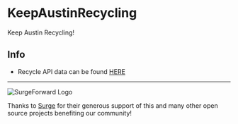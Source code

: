 # KeepAustinRecycling
Keep Austin Recycling!

## Info
* Recycle API data can be found [HERE](https://dev.socrata.com/foundry/data.austintexas.gov/hp3m-f33e)

__________

![SurgeForward Logo](https://surgeforward.com//wp-content/themes/understrap-master/images/logo.png) 

Thanks to [Surge](https://www.surgeforward.com/) for their generous support of this and many other open source projects benefiting our community! 
